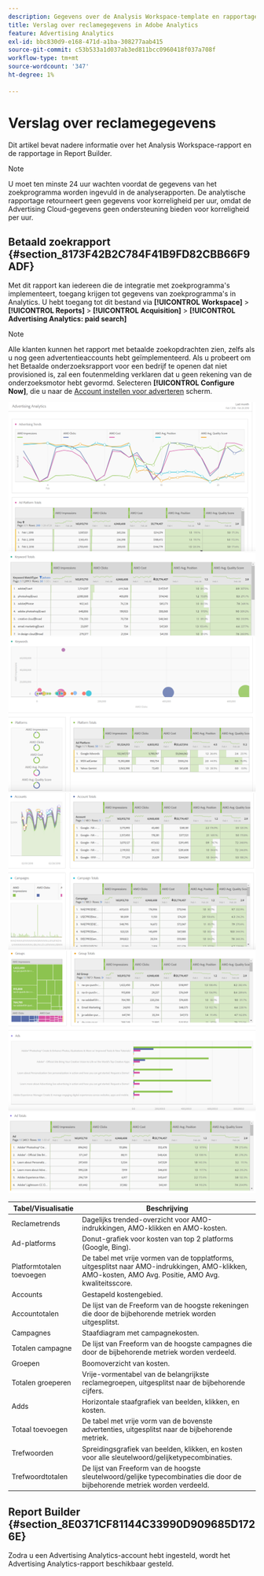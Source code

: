 ```yaml
---
description: Gegevens over de Analysis Workspace-template en rapportage in Report Builder.
title: Verslag over reclamegegevens in Adobe Analytics
feature: Advertising Analytics
exl-id: bbc830d9-e168-471d-a1ba-308277aab415
source-git-commit: c53b533a1d037ab3ed811bcc0960418f037a708f
workflow-type: tm+mt
source-wordcount: '347'
ht-degree: 1%

---
```


# Verslag over reclamegegevens

Dit artikel bevat nadere informatie over het Analysis Workspace-rapport en de rapportage in Report Builder.

>[!NOTE]
>
>U moet ten minste 24 uur wachten voordat de gegevens van het zoekprogramma worden ingevuld in de analyserapporten. De analytische rapportage retourneert geen gegevens voor korreligheid per uur, omdat de Advertising Cloud-gegevens geen ondersteuning bieden voor korreligheid per uur.

## Betaald zoekrapport {#section_8173F42B2C784F41B9FD82CBB66F9ADF}

Met dit rapport kan iedereen die de integratie met zoekprogramma&#39;s implementeert, toegang krijgen tot gegevens van zoekprogramma&#39;s in Analytics. U hebt toegang tot dit bestand via **[!UICONTROL Workspace]** > **[!UICONTROL Reports]** > **[!UICONTROL Acquisition]** > **[!UICONTROL Advertising Analytics: paid search]**

>[!NOTE]
>
>Alle klanten kunnen het rapport met betaalde zoekopdrachten zien, zelfs als u nog geen advertentieaccounts hebt geïmplementeerd. Als u probeert om het Betaalde onderzoeksrapport voor een bedrijf te openen dat niet provisioned is, zal een foutenmelding verklaren dat u geen rekening van de onderzoeksmotor hebt gevormd. Selecteren **[!UICONTROL Configure Now]**, die u naar de [Account instellen voor adverteren](/help/integrate/c-advertising-analytics/c-adanalytics-workflow/aa-create-ad-account.md) scherm.

![](assets/aa_aw.png)  ![](assets/aa_aw2.png) ![](assets/aa_aw3.png) ![](assets/aa_aw4.png)  ![](assets/aa_aw5.png) ![](assets/aa_aw6.png)

| Tabel/Visualisatie | Beschrijving |
|--- |--- |
| Reclametrends | Dagelijks trended-overzicht voor AMO-indrukkingen, AMO-klikken en AMO-kosten. |
| Ad-platforms | Donut-grafiek voor kosten van top 2 platforms (Google, Bing). |
| Platformtotalen toevoegen | De tabel met vrije vormen van de topplatforms, uitgesplitst naar AMO-indrukkingen, AMO-klikken, AMO-kosten, AMO Avg. Positie, AMO Avg. kwaliteitsscore. |
| Accounts | Gestapeld kostengebied. |
| Accountotalen | De lijst van de Freeform van de hoogste rekeningen die door de bijbehorende metriek worden uitgesplitst. |
| Campagnes | Staafdiagram met campagnekosten. |
| Totalen campagne | De lijst van Freeform van de hoogste campagnes die door de bijbehorende metriek worden verdeeld. |
| Groepen | Boomoverzicht van kosten. |
| Totalen groeperen | Vrije-vormentabel van de belangrijkste reclamegroepen, uitgesplitst naar de bijbehorende cijfers. |
| Adds | Horizontale staafgrafiek van beelden, klikken, en kosten. |
| Totaal toevoegen | De tabel met vrije vorm van de bovenste advertenties, uitgesplitst naar de bijbehorende metriek. |
| Trefwoorden | Spreidingsgrafiek van beelden, klikken, en kosten voor alle sleutelwoord/gelijketypecombinaties. |
| Trefwoordtotalen | De lijst van Freeform van de hoogste sleutelwoord/gelijke typecombinaties die door de bijbehorende metriek worden verdeeld. |

## Report Builder {#section_8E0371CF81144C33990D909685D1726E}

Zodra u een Advertising Analytics-account hebt ingesteld, wordt het Advertising Analytics-rapport beschikbaar gesteld.
